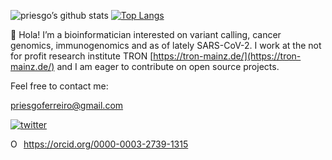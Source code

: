![priesgo’s github
stats](https://github-readme-stats.vercel.app/api?username=priesgo&show_icons=true) [![Top Langs](https://github-readme-stats.vercel.app/api/top-langs/?username=priesgo&hide=html,jupyter%20notebook,javascript&layout=compact&langs_count=10)](https://github.com/priesgo/github-readme-stats)

👋 Hola\! I’m a bioinformatician interested on variant calling, cancer genomics, immunogenomics and as of lately SARS-CoV-2. I work at the not for profit research institute TRON [https://tron-mainz.de/](https://tron-mainz.de/) and I am eager to contribute on open source projects.


Feel free to contact me:

[priesgoferreiro@gmail.com](mailto:priesgoferreiro@gmail.com)

[![twitter](https://img.shields.io/badge/priesgof-twitter-blue)](https://twitter.com/priesgof) 
<div itemscope itemtype="https://schema.org/Person"><a itemprop="sameAs" content="https://orcid.org/0000-0003-2739-1315" href="https://orcid.org/0000-0003-2739-1315" target="orcid.widget" rel="me noopener noreferrer" style="vertical-align:top;"><img src="https://orcid.org/sites/default/files/images/orcid_16x16.png" style="width:1em;margin-right:.5em;" alt="ORCID iD icon">https://orcid.org/0000-0003-2739-1315</a></div>
